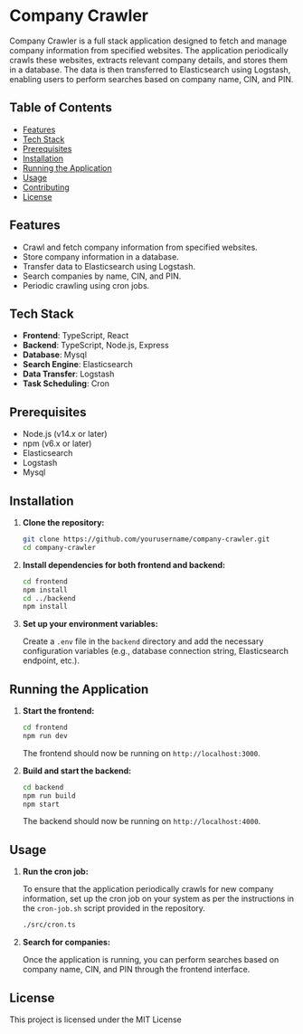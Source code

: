 # Company Crawler

Company Crawler is a full stack application designed to fetch and manage company information from specified websites. The application periodically crawls these websites, extracts relevant company details, and stores them in a database. The data is then transferred to Elasticsearch using Logstash, enabling users to perform searches based on company name, CIN, and PIN.

## Table of Contents

- [Features](#features)
- [Tech Stack](#tech-stack)
- [Prerequisites](#prerequisites)
- [Installation](#installation)
- [Running the Application](#running-the-application)
- [Usage](#usage)
- [Contributing](#contributing)
- [License](#license)

## Features

- Crawl and fetch company information from specified websites.
- Store company information in a database.
- Transfer data to Elasticsearch using Logstash.
- Search companies by name, CIN, and PIN.
- Periodic crawling using cron jobs.

## Tech Stack

- **Frontend**: TypeScript, React
- **Backend**: TypeScript, Node.js, Express
- **Database**: Mysql
- **Search Engine**: Elasticsearch
- **Data Transfer**: Logstash
- **Task Scheduling**: Cron

## Prerequisites

- Node.js (v14.x or later)
- npm (v6.x or later)
- Elasticsearch
- Logstash
- Mysql

## Installation

1. **Clone the repository:**

    ```sh
    git clone https://github.com/yourusername/company-crawler.git
    cd company-crawler
    ```

2. **Install dependencies for both frontend and backend:**

    ```sh
    cd frontend
    npm install
    cd ../backend
    npm install
    ```

3. **Set up your environment variables:**

    Create a `.env` file in the `backend` directory and add the necessary configuration variables (e.g., database connection string, Elasticsearch endpoint, etc.).

## Running the Application

1. **Start the frontend:**

    ```sh
    cd frontend
    npm run dev
    ```

    The frontend should now be running on `http://localhost:3000`.

2. **Build and start the backend:**

    ```sh
    cd backend
    npm run build
    npm start
    ```

    The backend should now be running on `http://localhost:4000`.

## Usage

1. **Run the cron job:**

    To ensure that the application periodically crawls for new company information, set up the cron job on your system as per the instructions in the `cron-job.sh` script provided in the repository.

    ```sh
    ./src/cron.ts
    ```

2. **Search for companies:**

    Once the application is running, you can perform searches based on company name, CIN, and PIN through the frontend interface.


## License

This project is licensed under the MIT License

